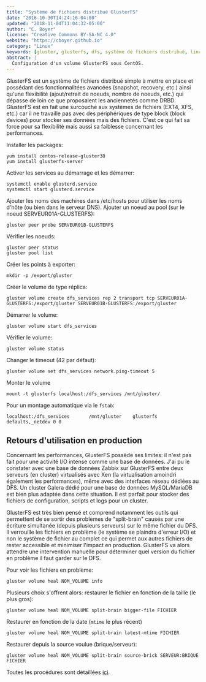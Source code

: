 ```yaml
---
title: "Système de fichiers distribué GlusterFS"
date: "2016-10-30T14:24:16-04:00"
updated: "2018-11-04T11:04:32-05:00"
author: "C. Boyer"
license: "Creative Commons BY-SA-NC 4.0"
website: "https://cboyer.github.io"
category: "Linux"
keywords: [gluster, glusterfs, dfs, système de fichiers distribué, linux]
abstract: |
  Configuration d'un volume GlusterFS sous CentOS.
---
```


GlusterFS est un système de fichiers distribué simple à mettre en place et possédant des fonctionnalitées avancées (snapshot, recovery, etc.) ainsi qu'une flexibilité (ajout/retrait de noeuds, nombre de noeuds, etc.) qui dépasse de loin ce que proposaient les anciennetés comme DRBD. GlusterFS est en fait une surcouche aux systèmes de fichiers (EXT4, XFS, etc.) car il ne travaille pas avec des périphériques de type block (block devices) pour stocker ses données mais des fichiers. C'est ce qui fait sa force pour sa flexibilité mais aussi sa faiblesse concernant les performances.

Installer les packages:

```console
yum install centos-release-gluster38
yum install glusterfs-server
```

Activer les services au démarrage et les démarrer:

```console
systemctl enable glusterd.service
systemctl start glusterd.service
```

Ajouter les noms des machines dans /etc/hosts pour utiliser les noms d'hôte (ou bien dans le serveur DNS).
Ajouter un noeud au pool (sur le noeud SERVEUR01A-GLUSTERFS):

```console
gluster peer probe SERVEUR01B-GLUSTERFS
```

Vérifier les noeuds:

```console
gluster peer status
gluster pool list
```

Créer les points à exporter:

```console
mkdir -p /export/gluster
```

Créer le volume de type réplica:

```console
gluster volume create dfs_services rep 2 transport tcp SERVEUR01A-GLUSTERFS:/export/gluster SERVEUR01B-GLUSTERFS:/export/gluster
```

Démarrer le volume:

```console
gluster volume start dfs_services
```

Vérifier le volume:

```console
gluster volume status
```

Changer le timeout (42 par défaut):

```console
gluster volume set dfs_services network.ping-timeout 5
```

Monter le volume

```console
mount -t glusterfs localhost:/dfs_services /mnt/gluster/
```

Pour un montage automatique via le `fstab`:

```console
localhost:/dfs_services       /mnt/gluster    glusterfs       defaults,_netdev 0 0
```

## Retours d'utilisation en production

Concernant les performances, GlusterFS possède ses limites: il n'est pas fait pour une activité I/O intense comme une base de données. J'ai pu le constater avec une base de données Zabbix sur GlusterFS entre deux serveurs (en cluster) virtualisés avec Xen (la virtualisation amoindri également les performances), même avec des interfaces réseau dédiées au DFS. Un cluster Galera dédié pour une base de données MySQL/MariaDB est bien plus adaptée dans cette situation.
Il est parfait pour stocker des fichiers de configuration, scripts et logs pour un cluster.

GlusterFS est très bien pensé et comprend notamment les outils qui permettent de se sortir des problèmes de "split-brain" causés par une écriture simultanée (depuis plusieurs serveurs) sur le même fichier du DFS. Il verrouille les fichiers en problème (le système se plaindra d'erreur I/O) et non le système de fichier au complet ce qui permet aux autres fichiers de rester accessible et minimiser l'impact en production. GlusterFS va alors attendre une intervention manuelle pour déterminer quel version du fichier en problème il faut garder sur le DFS.

Pour voir les fichiers en problème:

```console
gluster volume heal NOM_VOLUME info
```

Plusieurs choix s'offrent alors: restaurer le fichier en fonction de la taille (le plus gros):

```console
gluster volume heal NOM_VOLUME split-brain bigger-file FICHIER
```

Restaurer en fonction de la date (`mtime` le plus récent)

```console
gluster volume heal NOM_VOLUME split-brain latest-mtime FICHIER
```
Restaurer depuis la source voulue (brique/serveur):

```console
gluster volume heal NOM_VOLUME split-brain source-brick SERVEUR:BRIQUE FICHIER
```

Toutes les procédures sont détaillées [ici](https://docs.gluster.org/en/v3/Troubleshooting/resolving-splitbrain/).
